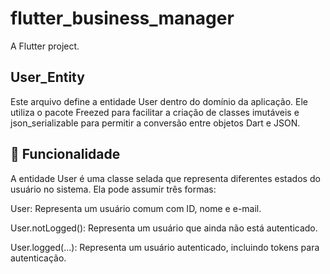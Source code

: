 # flutter_business_manager

A Flutter project.

## User_Entity

Este arquivo define a entidade User dentro do domínio da aplicação. Ele utiliza o pacote Freezed para facilitar a criação de classes imutáveis e json_serializable para permitir a conversão entre objetos Dart e JSON.

## 📌 Funcionalidade

A entidade User é uma classe selada que representa diferentes estados do usuário no sistema. Ela pode assumir três formas:

User: Representa um usuário comum com ID, nome e e-mail.

User.notLogged(): Representa um usuário que ainda não está autenticado.

User.logged(...): Representa um usuário autenticado, incluindo tokens para autenticação.
